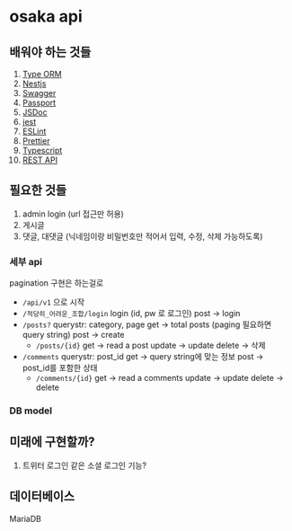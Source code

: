 # osaka api

## 배워야 하는 것들

1. [Type ORM](https://typeorm.io/)
2. [Nestjs](https://docs.nestjs.com/)
3. [Swagger](https://docs.nestjs.com/openapi/introduction)
4. [Passport](https://www.passportjs.org/concepts/authentication/oauth/)
5. [JSDoc](https://www.typescriptlang.org/docs/handbook/jsdoc-supported-types.html)
6. [jest](https://jestjs.io/docs/getting-started)
7. [ESLint](https://eslint.org/docs/latest/)
8. [Prettier](https://prettier.io/docs/en/index.html)
9. [Typescript](https://www.typescriptlang.org/docs/)
10. [REST API](https://restfulapi.net/)

## 필요한 것들

1. admin login (url 접근만 허용)
2. 게시글
3. 댓글, 대댓글 (닉네임이랑 비밀번호만 적어서 입력, 수정, 삭제 가능하도록)

### 세부 api

pagination 구현은 하는걸로

- `/api/v1` 으로 시작
- `/적당히_어려운_조합/login` login (id, pw 로 로그인)
	post -> login
- `/posts?`
	querystr: category, page
	get -> total posts (paging 필요하면 query string)
	post -> create
	- `/posts/{id}`
		get -> read a post
		update -> update
		delete -> 삭제
-  `/comments`
	querystr: post_id
	get -> query string에 맞는 정보
	post -> post_id를 포함한 상태
	- `/comments/{id}`
		get -> read a comments
		update -> update
		delete -> delete

### DB model

## 미래에 구현할까?

1. 트위터 로그인  같은 소셜 로그인 기능?

## 데이터베이스

MariaDB
